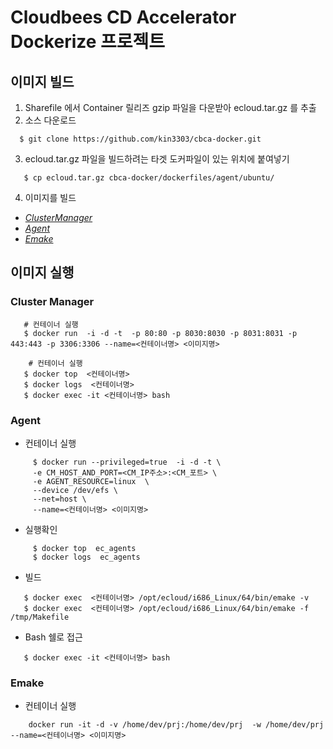 # Cloudbees CD Accelerator Dockerize 프로젝트

## 이미지 빌드

  1. Sharefile 에서  Container 릴리즈 gzip 파일을 다운받아 ecloud.tar.gz 를 추출
  2. 소스 다운로드
  ```console
    $ git clone https://github.com/kin3303/cbca-docker.git
  ```
  3. ecloud.tar.gz 파일을 빌드하려는 타겟 도커파일이 있는 위치에 붙여넣기
  ```console
     $ cp ecloud.tar.gz cbca-docker/dockerfiles/agent/ubuntu/
  ```
  
  4. 이미지를 빌드
  - [*ClusterManager*](https://github.com/kin3303/cbca-docker/blob/master/dockerfiles/cm)
  - [*Agent*](https://github.com/kin3303/cbca-docker/tree/master/dockerfiles/agent)
  - [*Emake*](https://github.com/kin3303/cbca-docker/tree/master/dockerfiles/agent)  
  
  
## 이미지 실행

### Cluster Manager
  
  ```console
     # 컨테이너 실행
     $ docker run  -i -d -t  -p 80:80 -p 8030:8030 -p 8031:8031 -p 443:443 -p 3306:3306 --name=<컨테이너명> <이미지명>
     
      # 컨테이너 실행
     $ docker top  <컨테이너명>
     $ docker logs  <컨테이너명>
     $ docker exec -it <컨테이너명> bash
  ```
  
### Agent
  
  - 컨테이너 실행
  ```console
       $ docker run --privileged=true  -i -d -t \
       -e CM_HOST_AND_PORT=<CM_IP주소>:<CM_포트> \
       -e AGENT_RESOURCE=linux  \
       --device /dev/efs \
       --net=host \
       --name=<컨테이너명> <이미지명>
  ```

  - 실행확인  
  ```console
       $ docker top  ec_agents
       $ docker logs  ec_agents
  ```
  
  - 빌드
  ```console
     $ docker exec  <컨테이너명> /opt/ecloud/i686_Linux/64/bin/emake -v
     $ docker exec  <컨테이너명> /opt/ecloud/i686_Linux/64/bin/emake -f /tmp/Makefile
  ```
  
  - Bash 쉘로 접근

  ```console
     $ docker exec -it <컨테이너명> bash
  ```
  
### Emake
  
  - 컨테이너 실행
  
  ```console
      docker run -it -d -v /home/dev/prj:/home/dev/prj  -w /home/dev/prj --name=<컨테이너명> <이미지명>
  ```   
